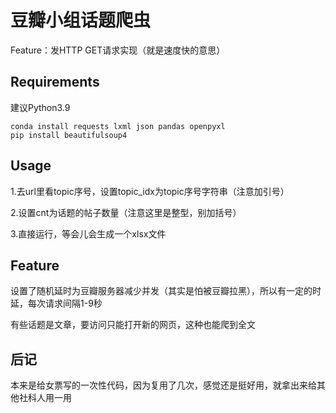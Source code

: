 # 豆瓣小组话题爬虫

Feature：发HTTP GET请求实现（就是速度快的意思）

## Requirements

建议Python3.9

```
conda install requests lxml json pandas openpyxl
pip install beautifulsoup4
```

## Usage

1.去url里看topic序号，设置topic_idx为topic序号字符串（注意加引号）

2.设置cnt为话题的帖子数量（注意这里是整型，别加括号）

3.直接运行，等会儿会生成一个xlsx文件

## Feature

设置了随机延时为豆瓣服务器减少并发（其实是怕被豆瓣拉黑），所以有一定的时延，每次请求间隔1-9秒

有些话题是文章，要访问只能打开新的网页，这种也能爬到全文

## 后记

本来是给女票写的一次性代码，因为复用了几次，感觉还是挺好用，就拿出来给其他社科人用一用
